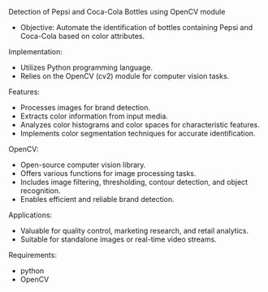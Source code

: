 Detection of Pepsi and Coca-Cola Bottles using OpenCV module
- Objective: Automate the identification of bottles containing Pepsi and Coca-Cola based on color attributes.

Implementation:
- Utilizes Python programming language.
- Relies on the OpenCV (cv2) module for computer vision tasks.

Features:
- Processes images for brand detection.
- Extracts color information from input media.
- Analyzes color histograms and color spaces for characteristic features.
- Implements color segmentation techniques for accurate identification.

OpenCV:
- Open-source computer vision library.
- Offers various functions for image processing tasks.
- Includes image filtering, thresholding, contour detection, and object recognition.
- Enables efficient and reliable brand detection.

Applications:
- Valuable for quality control, marketing research, and retail analytics.
- Suitable for standalone images or real-time video streams.

Requirements:
- python
- OpenCV
